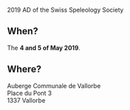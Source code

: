 2019 AD of the Swiss Speleology Society

## When?

The **4 and 5 of May 2019**.

## Where?

Auberge Communale de Vallorbe</br>
Place du Pont 3</br>
1337 Vallorbe</br>
